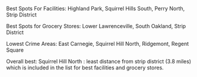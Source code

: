 Best Spots For Facilities: Highland Park, Squirrel Hills South, Perry North, Strip District


Best Spots for Grocery Stores: Lower Lawrenceville, South Oakland, Strip District


Lowest Crime Areas: East Carnegie, Squirrel Hill North, Ridgemont, Regent Square


Overall best: Squirrel Hill North : least distance from strip district (3.8 miles) which is included in the list for best facilities and grocery stores.
